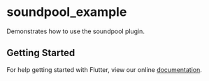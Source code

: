 # soundpool_example

Demonstrates how to use the soundpool plugin.

## Getting Started

For help getting started with Flutter, view our online
[documentation](https://flutter.io/).

